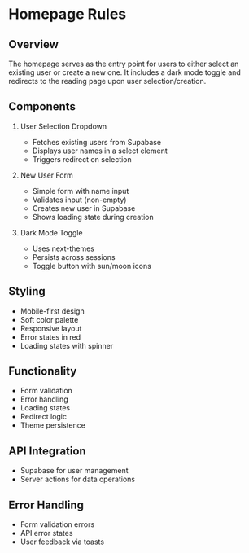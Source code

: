 # Homepage Rules

## Overview

The homepage serves as the entry point for users to either select an existing user or create a new one. It includes a dark mode toggle and redirects to the reading page upon user selection/creation.

## Components

1. User Selection Dropdown

   - Fetches existing users from Supabase
   - Displays user names in a select element
   - Triggers redirect on selection

2. New User Form

   - Simple form with name input
   - Validates input (non-empty)
   - Creates new user in Supabase
   - Shows loading state during creation

3. Dark Mode Toggle
   - Uses next-themes
   - Persists across sessions
   - Toggle button with sun/moon icons

## Styling

- Mobile-first design
- Soft color palette
- Responsive layout
- Error states in red
- Loading states with spinner

## Functionality

- Form validation
- Error handling
- Loading states
- Redirect logic
- Theme persistence

## API Integration

- Supabase for user management
- Server actions for data operations

## Error Handling

- Form validation errors
- API error states
- User feedback via toasts
